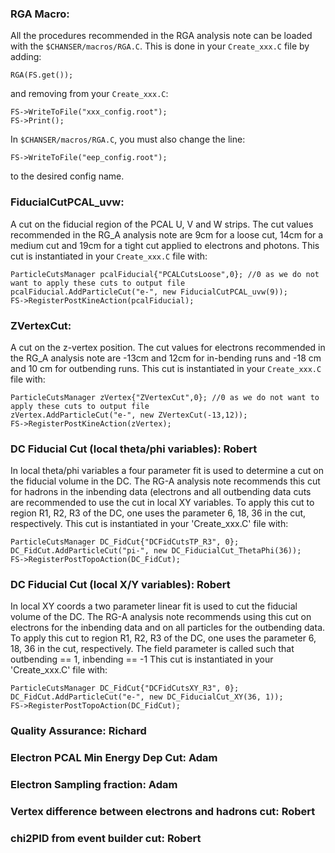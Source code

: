 ### RGA Macro:

All the procedures recommended in the RGA analysis note can be loaded with the `$CHANSER/macros/RGA.C`. This is done in your `Create_xxx.C` file by adding:

    RGA(FS.get());

and removing from your `Create_xxx.C`:

    FS->WriteToFile("xxx_config.root");
    FS->Print();

In `$CHANSER/macros/RGA.C`, you must also change the line: 

    FS->WriteToFile("eep_config.root");

to the desired config name.

### FiducialCutPCAL_uvw: 

A cut on the fiducial region of the PCAL U, V and W strips. The cut values recommended in the RG_A analysis note are 9cm for a loose cut, 14cm for a medium cut and 19cm for a tight cut applied to electrons and photons. This cut is instantiated in your `Create_xxx.C` file with: 

    ParticleCutsManager pcalFiducial{"PCALCutsLoose",0}; //0 as we do not want to apply these cuts to output file
    pcalFiducial.AddParticleCut("e-", new FiducialCutPCAL_uvw(9));
    FS->RegisterPostKineAction(pcalFiducial);

### ZVertexCut:

A cut on the z-vertex position. The cut values for electrons recommended in the RG_A analysis note are -13cm and 12cm for in-bending runs and -18 cm and 10 cm for outbending runs. This cut is instantiated in your `Create_xxx.C` file with: 

    ParticleCutsManager zVertex{"ZVertexCut",0}; //0 as we do not want to apply these cuts to output file
    zVertex.AddParticleCut("e-", new ZVertexCut(-13,12));
    FS->RegisterPostKineAction(zVertex);
     
### DC Fiducial Cut (local theta/phi variables): Robert

In local theta/phi variables a four parameter fit is used to determine a cut on the fiducial volume in the DC. The RG-A analysis note recommends this cut for hadrons in the inbending data (electrons and all outbending data cuts are recommended to use the cut in local XY variables. 
To apply this cut to region R1, R2, R3 of the DC, one uses the parameter 6, 18, 36 in the cut, respectively. This cut is instantiated in your 'Create_xxx.C' file with:

    ParticleCutsManager DC_FidCut{"DCFidCutsTP_R3", 0};
    DC_FidCut.AddParticleCut("pi-", new DC_FiducialCut_ThetaPhi(36));
    FS->RegisterPostTopoAction(DC_FidCut);

### DC Fiducial Cut (local X/Y variables): Robert


In local XY coords a two parameter linear fit is used to cut the fiducial volume of the DC. The RG-A analysis note recommends using this cut on electrons for the inbending data and on all particles for the outbending data.
To apply this cut to region R1, R2, R3 of the DC, one uses the parameter 6, 18, 36 in the cut, respectively. The field parameter is called such that outbending == 1, inbending == -1 This cut is instantiated in your 'Create_xxx.C' file with:

    ParticleCutsManager DC_FidCut{"DCFidCutsXY_R3", 0};
    DC_FidCut.AddParticleCut("e-", new DC_FiducialCut_XY(36, 1));
    FS->RegisterPostTopoAction(DC_FidCut);


### Quality Assurance: Richard

### Electron PCAL Min Energy Dep Cut: Adam

### Electron Sampling fraction: Adam

### Vertex difference between electrons and hadrons cut: Robert

### chi2PID from event builder cut: Robert
